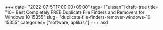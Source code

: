 +++
date= "2022-07-5T17:00:00+09:00"
tags= ["ulasan"]
draft=true
title= "10+ Best Completely FREE Duplicate File Finders and Removers for Windows 10        15355"
slug= "duplicate-file-finders-remover-windows-10-15355"
categories= ["software, aplikasi"]
+++
asd
